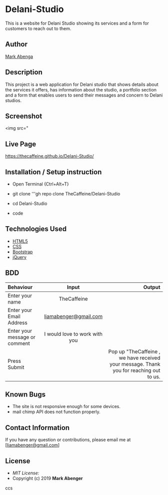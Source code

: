 # Delani-Studio
This is a website for Delani Studio showing its services and a form for customers to reach out to them. 

## Author

[Mark Abenga](https://github.com/TheCaffeine)

## Description

This project is a web application for Delani studio that shows details about the services it offers, has information about the studio, a portfolio section and a form that enables users to send their messages and concern to Delani studios. 

## Screenshot
<img src="

## Live Page 
 https://thecaffeine.github.io/Delani-Studio/


## Installation / Setup instruction
* Open Terminal {Ctrl+Alt+T}

* git clone '''gh repo clone TheCaffeine/Delani-Studio

* cd Delani-Studio

* code 

## Technologies Used

* [HTML5](https://github.com/topics/html5)
* [CSS](https://github.com/topics/css3)
* [Bootstrap](https://github.com/topics/bootstrap)
* [jQuery](https://github.com/topics/javascript)



## BDD
| Behaviour      | Input        | Output       |
| :------------- | :----------: | -----------: |
|  Enter your name  |   TheCaffeine |     |
| Enter your Email Address  | liamabenger@gmail.com |   |
| Enter your message or comment   |  I would love to work with you     |     |
| Press Submit|     |Pop up "TheCaffeine , we have received your message. Thank you for reaching out to us.|

## Known Bugs
* The site is not responsive enough for some devices. 
* mail chimp API does not function properly.

## Contact Information 

If you have any question or contributions, please email me at [liamabenger@gmail.com]

## License
* *MIT License:*
* Copyright (c) 2019 **Mark Abenger**

ccs